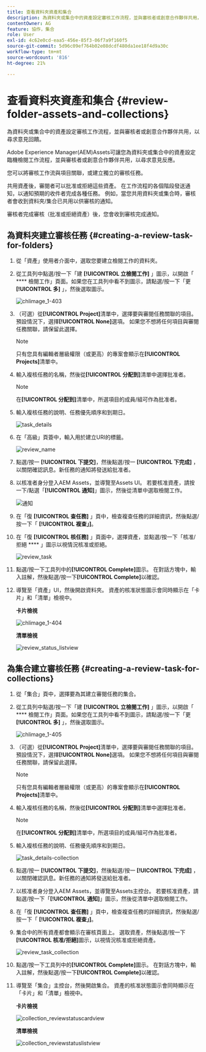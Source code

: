 ```yaml
---
title: 查看資料夾資產和集合
description: 為資料夾或集合中的資產設定審核工作流程，並與審核者或創意合作夥伴共用，以尋求意見回饋。
contentOwner: AG
feature: 協作，集合
role: User
exl-id: 4c62e0cd-eaa5-456e-85f3-06f7a9f160f5
source-git-commit: 5d96c09ef764b02e08dcdf480da1ee18f4d9a30c
workflow-type: tm+mt
source-wordcount: '816'
ht-degree: 21%

---
```


# 查看資料夾資產和集合 {#review-folder-assets-and-collections}

為資料夾或集合中的資產設定審核工作流程，並與審核者或創意合作夥伴共用，以尋求意見回饋。

Adobe Experience Manager(AEM)Assets可讓您為資料夾或集合中的資產設定臨機檢閱工作流程，並與審核者或創意合作夥伴共用，以尋求意見反應。

您可以將審核工作流與項目關聯，或建立獨立的審核任務。

共用資產後，審閱者可以批准或拒絕這些資產。 在工作流程的各個階段發送通知，以通知預期的收件者完成各種任務。 例如，當您共用資料夾或集合時，審核者會收到資料夾/集合已共用以供審核的通知。

審核者完成審核（批准或拒絕資產）後，您會收到審核完成通知。

## 為資料夾建立審核任務 {#creating-a-review-task-for-folders}

1. 從「資產」使用者介面中，選取您要建立檢閱工作的資料夾。
1. 從工具列中點選/按一下「建 **[!UICONTROL 立檢閱工作]** 」圖示，以開啟「 **** 檢閱工作」頁面。如果您在工具列中看不到圖示，請點選/按一下「更 **[!UICONTROL 多]** 」，然後選取圖示。

   ![chlimage_1-403](assets/chlimage_1-403.png)

1. （可選）從&#x200B;**[!UICONTROL Project]**&#x200B;清單中，選擇要與審閱任務關聯的項目。 預設情況下，選擇&#x200B;**[!UICONTROL None]**&#x200B;選項。 如果您不想將任何項目與審閱任務關聯，請保留此選擇。

   >[!NOTE]
   >
   >只有您具有編輯者層級權限（或更高）的專案會顯示在&#x200B;**[!UICONTROL Projects]**&#x200B;清單中。

1. 輸入複核任務的名稱，然後從&#x200B;**[!UICONTROL 分配到]**&#x200B;清單中選擇批准者。

   >[!NOTE]
   >
   >在&#x200B;**[!UICONTROL 分配到]**&#x200B;清單中，所選項目的成員/組可作為批准者。

1. 輸入複核任務的說明、任務優先順序和到期日。

   ![task_details](assets/task_details.png)

1. 在「高級」頁簽中，輸入用於建立URI的標籤。

   ![review_name](assets/review_name.png)

1. 點選/按一 **[!UICONTROL 下提交]**，然後點選/按一 **[!UICONTROL 下完成]** ，以關閉確認訊息。新任務的通知將發送給批准者。
1. 以核准者身分登入AEM Assets，並導覽至Assets UI。 若要核准資產，請按一下/點選「**[!UICONTROL 通知]**」圖示，然後從清單中選取檢閱工作。

   ![通知](assets/notification.png)

1. 在「復 **[!UICONTROL 查任務]** 」頁中，檢查複查任務的詳細資訊，然後點選/按一下「 **[!UICONTROL 複查」]**。
1. 在「復 **[!UICONTROL 核任務]** 」頁面中，選擇資產，並點選/按一下「核准/拒絕 **** 」圖示以視情況核准或拒絕。

   ![review_task](assets/review_task.png)

1. 點選/按一下工具列中的&#x200B;**[!UICONTROL Complete]**&#x200B;圖示。 在對話方塊中，輸入註解，然後點選/按一下&#x200B;**[!UICONTROL Complete]**&#x200B;以確認。
1. 導覽至「資產」UI，然後開啟資料夾。 資產的核准狀態圖示會同時顯示在「卡片」和「清單」檢視中。

   **卡片檢視**

   ![chlimage_1-404](assets/chlimage_1-404.png)

   **清單檢視**

   ![review_status_listview](assets/review_status_listview.png)

## 為集合建立審核任務 {#creating-a-review-task-for-collections}

1. 從「集合」頁中，選擇要為其建立審閱任務的集合。
1. 從工具列中點選/按一下「建 **[!UICONTROL 立檢閱工作]** 」圖示，以開啟「 **** 檢閱工作」頁面。如果您在工具列中看不到圖示，請點選/按一下「更 **[!UICONTROL 多]** 」，然後選取圖示。

   ![chlimage_1-405](assets/chlimage_1-405.png)

1. （可選）從&#x200B;**[!UICONTROL Project]**&#x200B;清單中，選擇要與審閱任務關聯的項目。 預設情況下，選擇&#x200B;**[!UICONTROL None]**&#x200B;選項。 如果您不想將任何項目與審閱任務關聯，請保留此選擇。

   >[!NOTE]
   >
   >只有您具有編輯者層級權限（或更高）的專案會顯示在&#x200B;**[!UICONTROL Projects]**&#x200B;清單中。

1. 輸入複核任務的名稱，然後從&#x200B;**[!UICONTROL 分配到]**&#x200B;清單中選擇批准者。

   >[!NOTE]
   >
   >在&#x200B;**[!UICONTROL 分配到]**&#x200B;清單中，所選項目的成員/組可作為批准者。

1. 輸入複核任務的說明、任務優先順序和到期日。

   ![task_details-collection](assets/task_details-collection.png)

1. 點選/按一 **[!UICONTROL 下提交]**，然後點選/按一 **[!UICONTROL 下完成]** ，以關閉確認訊息。新任務的通知將發送給批准者。
1. 以核准者身分登入AEM Assets，並導覽至Assets主控台。 若要核准資產，請點選/按一下「**[!UICONTROL 通知]**」圖示，然後從清單中選取檢閱工作。
1. 在「復 **[!UICONTROL 查任務]** 」頁中，檢查複查任務的詳細資訊，然後點選/按一下「 **[!UICONTROL 複查」]**。
1. 集合中的所有資產都會顯示在審核頁面上。 選取資產，然後點選/按一下&#x200B;**[!UICONTROL 核准/拒絕]**&#x200B;圖示，以視情況核准或拒絕資產。

   ![review_task_collection](assets/review_task_collection.png)

1. 點選/按一下工具列中的&#x200B;**[!UICONTROL Complete]**&#x200B;圖示。 在對話方塊中，輸入註解，然後點選/按一下&#x200B;**[!UICONTROL Complete]**&#x200B;以確認。
1. 導覽至「集合」主控台，然後開啟集合。 資產的核准狀態圖示會同時顯示在「卡片」和「清單」檢視中。

   **卡片檢視**

   ![collection_reviewstatuscardview](assets/collection_reviewstatuscardview.png)

   **清單檢視**

   ![collection_reviewstatuslistview](assets/collection_reviewstatuslistview.png)
